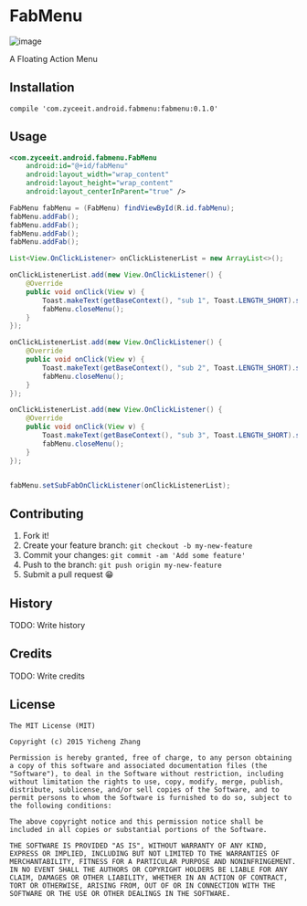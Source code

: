# FabMenu

![image](https://codeship.com/projects/f19c5380-9dc3-0133-8d35-5e859e904c15/status?branch=master)


A Floating Action Menu 

## Installation
```
compile 'com.zyceeit.android.fabmenu:fabmenu:0.1.0'
```
## Usage
```xml
<com.zyceeit.android.fabmenu.FabMenu
    android:id="@+id/fabMenu"
    android:layout_width="wrap_content"
    android:layout_height="wrap_content"
    android:layout_centerInParent="true" />  
```
```java
FabMenu fabMenu = (FabMenu) findViewById(R.id.fabMenu);
fabMenu.addFab();
fabMenu.addFab();
fabMenu.addFab();
fabMenu.addFab();

List<View.OnClickListener> onClickListenerList = new ArrayList<>();

onClickListenerList.add(new View.OnClickListener() {
    @Override
    public void onClick(View v) {
        Toast.makeText(getBaseContext(), "sub 1", Toast.LENGTH_SHORT).show();
        fabMenu.closeMenu();
    }
});

onClickListenerList.add(new View.OnClickListener() {
    @Override
    public void onClick(View v) {
        Toast.makeText(getBaseContext(), "sub 2", Toast.LENGTH_SHORT).show();
        fabMenu.closeMenu();
    }
});

onClickListenerList.add(new View.OnClickListener() {
    @Override
    public void onClick(View v) {
        Toast.makeText(getBaseContext(), "sub 3", Toast.LENGTH_SHORT).show();
        fabMenu.closeMenu();
    }
});


fabMenu.setSubFabOnClickListener(onClickListenerList);
```      


## Contributing

1. Fork it!
2. Create your feature branch: `git checkout -b my-new-feature`
3. Commit your changes: `git commit -am 'Add some feature'`
4. Push to the branch: `git push origin my-new-feature`
5. Submit a pull request :grin:

## History

TODO: Write history

## Credits

TODO: Write credits

## License
```
The MIT License (MIT)

Copyright (c) 2015 Yicheng Zhang

Permission is hereby granted, free of charge, to any person obtaining a copy of this software and associated documentation files (the "Software"), to deal in the Software without restriction, including without limitation the rights to use, copy, modify, merge, publish, distribute, sublicense, and/or sell copies of the Software, and to permit persons to whom the Software is furnished to do so, subject to the following conditions:

The above copyright notice and this permission notice shall be included in all copies or substantial portions of the Software.

THE SOFTWARE IS PROVIDED "AS IS", WITHOUT WARRANTY OF ANY KIND, EXPRESS OR IMPLIED, INCLUDING BUT NOT LIMITED TO THE WARRANTIES OF MERCHANTABILITY, FITNESS FOR A PARTICULAR PURPOSE AND NONINFRINGEMENT. IN NO EVENT SHALL THE AUTHORS OR COPYRIGHT HOLDERS BE LIABLE FOR ANY CLAIM, DAMAGES OR OTHER LIABILITY, WHETHER IN AN ACTION OF CONTRACT, TORT OR OTHERWISE, ARISING FROM, OUT OF OR IN CONNECTION WITH THE SOFTWARE OR THE USE OR OTHER DEALINGS IN THE SOFTWARE.
```    
